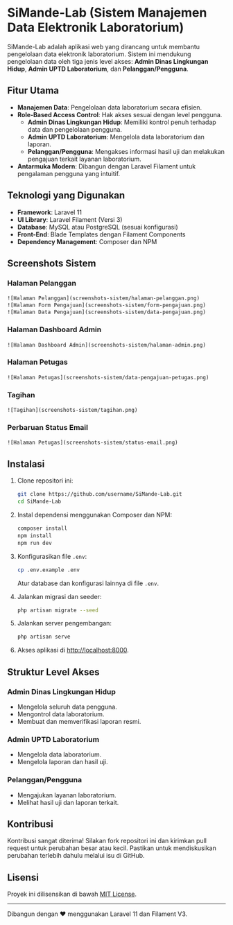 # SiMande-Lab (Sistem Manajemen Data Elektronik Laboratorium)

SiMande-Lab adalah aplikasi web yang dirancang untuk membantu pengelolaan data elektronik laboratorium. Sistem ini mendukung pengelolaan data oleh tiga jenis level akses: **Admin Dinas Lingkungan Hidup**, **Admin UPTD Laboratorium**, dan **Pelanggan/Pengguna**.

## Fitur Utama

- **Manajemen Data**: Pengelolaan data laboratorium secara efisien.
- **Role-Based Access Control**: Hak akses sesuai dengan level pengguna.
  - **Admin Dinas Lingkungan Hidup**: Memiliki kontrol penuh terhadap data dan pengelolaan pengguna.
  - **Admin UPTD Laboratorium**: Mengelola data laboratorium dan laporan.
  - **Pelanggan/Pengguna**: Mengakses informasi hasil uji dan melakukan pengajuan terkait layanan laboratorium.
- **Antarmuka Modern**: Dibangun dengan Laravel Filament untuk pengalaman pengguna yang intuitif.

## Teknologi yang Digunakan

- **Framework**: Laravel 11
- **UI Library**: Laravel Filament (Versi 3)
- **Database**: MySQL atau PostgreSQL (sesuai konfigurasi)
- **Front-End**: Blade Templates dengan Filament Components
- **Dependency Management**: Composer dan NPM

## Screenshots Sistem

### Halaman Pelanggan

    ![Halaman Pelanggan](screenshots-sistem/halaman-pelanggan.png)
    ![Halaman Form Pengajuan](screenshots-sistem/form-pengajuan.png)
    ![Halaman Data Pengajuan](screenshots-sistem/data-pengajuan.png)

### Halaman Dashboard Admin

    ![Halaman Dashboard Admin](screenshots-sistem/halaman-admin.png)

### Halaman Petugas

    ![Halaman Petugas](screenshots-sistem/data-pengajuan-petugas.png)

### Tagihan 

    ![Tagihan](screenshots-sistem/tagihan.png)

### Perbaruan Status Email

    ![Halaman Petugas](screenshots-sistem/status-email.png)


## Instalasi

1. Clone repositori ini:

   ```bash
   git clone https://github.com/username/SiMande-Lab.git
   cd SiMande-Lab
   ```

2. Instal dependensi menggunakan Composer dan NPM:

   ```bash
   composer install
   npm install
   npm run dev
   ```

3. Konfigurasikan file `.env`:

   ```bash
   cp .env.example .env
   ```
   Atur database dan konfigurasi lainnya di file `.env`.

4. Jalankan migrasi dan seeder:

   ```bash
   php artisan migrate --seed
   ```

5. Jalankan server pengembangan:

   ```bash
   php artisan serve
   ```

6. Akses aplikasi di [http://localhost:8000](http://localhost:8000).

## Struktur Level Akses

### Admin Dinas Lingkungan Hidup
- Mengelola seluruh data pengguna.
- Mengontrol data laboratorium.
- Membuat dan memverifikasi laporan resmi.

### Admin UPTD Laboratorium
- Mengelola data laboratorium.
- Mengelola laporan dan hasil uji.

### Pelanggan/Pengguna
- Mengajukan layanan laboratorium.
- Melihat hasil uji dan laporan terkait.

## Kontribusi

Kontribusi sangat diterima! Silakan fork repositori ini dan kirimkan pull request untuk perubahan besar atau kecil. Pastikan untuk mendiskusikan perubahan terlebih dahulu melalui isu di GitHub.

## Lisensi

Proyek ini dilisensikan di bawah [MIT License](LICENSE).

---

Dibangun dengan ❤️ menggunakan Laravel 11 dan Filament V3.
